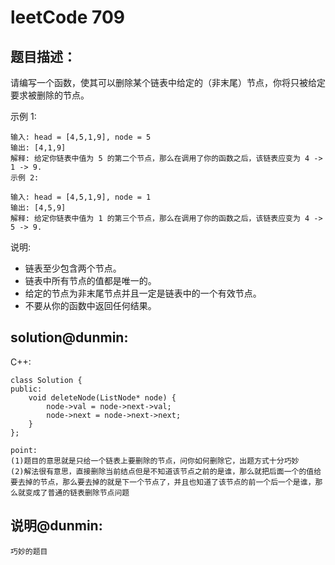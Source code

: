 # leetCode 709

## 题目描述：

请编写一个函数，使其可以删除某个链表中给定的（非末尾）节点，你将只被给定要求被删除的节点。

示例 1:
```
输入: head = [4,5,1,9], node = 5
输出: [4,1,9]
解释: 给定你链表中值为 5 的第二个节点，那么在调用了你的函数之后，该链表应变为 4 -> 1 -> 9.
示例 2:
```
```
输入: head = [4,5,1,9], node = 1
输出: [4,5,9]
解释: 给定你链表中值为 1 的第三个节点，那么在调用了你的函数之后，该链表应变为 4 -> 5 -> 9.
```

说明:
+ 链表至少包含两个节点。
+ 链表中所有节点的值都是唯一的。
+ 给定的节点为非末尾节点并且一定是链表中的一个有效节点。
+ 不要从你的函数中返回任何结果。

## solution@dunmin:
C++:
```
class Solution {
public:
    void deleteNode(ListNode* node) {
        node->val = node->next->val;
        node->next = node->next->next;
    }
};
```
```
point:
(1)题目的意思就是只给一个链表上要删除的节点，问你如何删除它，出题方式十分巧妙
(2)解法很有意思，直接删除当前结点但是不知道该节点之前的是谁，那么就把后面一个的值给要去掉的节点，那么要去掉的就是下一个节点了，并且也知道了该节点的前一个后一个是谁，那么就变成了普通的链表删除节点问题
```

## 说明@dunmin:
```
巧妙的题目
```